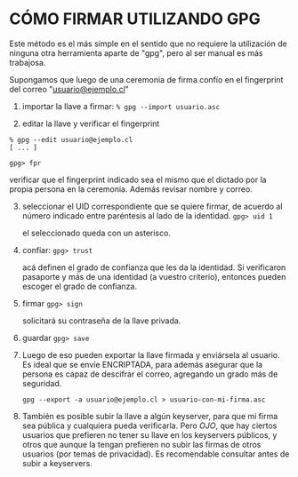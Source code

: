 # CÓMO FIRMAR UTILIZANDO GPG

Este método es el más simple en el sentido que no requiere la utilización de ninguna otra herramienta aparte de "gpg", pero al ser manual es más trabajosa.

Supongamos que luego de una ceremonia de firma confío en el fingerprint del correo "usuario@ejemplo.cl" 

1. importar la llave a firmar:
     `% gpg --import usuario.asc`

2. editar la llave y verificar el fingerprint
```
% gpg --edit usuario@ejemplo.cl
[ ... ]

gpg> fpr
```

   verificar que el fingerprint indicado sea el mismo que el dictado por la propia persona en la ceremonia. Además revisar nombre y correo.

3. seleccionar el UID correspondiente que se quiere firmar, de acuerdo al número indicado entre paréntesis al lado de la identidad.
     `gpg> uid 1`

   el seleccionado queda con un asterisco.

4. confiar:
     `gpg> trust`

   acá definen el grado de confianza que les da la identidad. Si verificaron pasaporte y más de una identidad (a vuestro criterio), entonces pueden escoger el grado de confianza.

5. firmar
     `gpg> sign`

   solicitará su contraseña de la llave privada.

6. guardar
     `gpg> save`

7. Luego de eso pueden exportar la llave firmada y enviársela al usuario. Es ideal que se envíe ENCRIPTADA, para además asegurar que la persona es capaz de descifrar el correo, agregando un grado más de seguridad.

     `gpg --export -a usuario@ejemplo.cl > usuario-con-mi-firma.asc`

8. También es posible subir la llave a algún keyserver, para que mi firma sea pública y cualquiera pueda verificarla. Pero *OJO*, que hay ciertos usuarios que prefieren no tener su llave en los keyservers públicos, y otros que aunque la tengan prefieren no subir las firmas de otros usuarios (por temas de privacidad). Es recomendable consultar antes de subir a keyservers.


